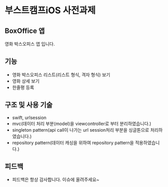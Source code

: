 # 부스트캠프iOS 사전과제

## BoxOffice 앱
영화 박스오피스 앱 입니다.

## 기능
* 영화 박스오피스 리스트(리스트 형식, 격자 형식) 보기
* 영화 상세 보기
* 한줄평 등록

## 구조 및 사용 기술
* swift, urlsession
* mvc(데이터 처리 부분(model)을 viewcontroller로 부터 분리하였습니다.)
* singleton pattern(api call이 나가는 url session처리 부분을 싱글톤으로 처리하였습니다.)
* repository pattern(데이터 캐싱을 위하여 repository pattern을 적용하였습니다.)

## 피드백
* 피드백은 항상 감사합니다. 이슈에 올려주세요~

